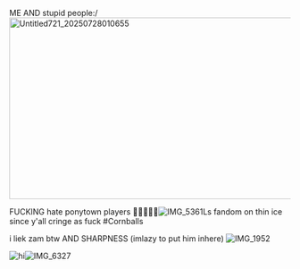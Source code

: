 ME AND stupid people:/ 
<img width="648" height="325" alt="Untitled721_20250728010655" src="https://github.com/user-attachments/assets/318b9b7f-9537-4eaa-bda1-8d56196d5a80" />

FUCKING hate ponytown players
🤤🤤🤤🤤🤤![IMG_5361](https://github.com/user-attachments/assets/86551ec7-3a5e-45d7-8a24-6a1cbf98d95f)Ls fandom on thin ice since y'all cringe as fuck #Cornballs 

i liek zam btw AND SHARPNESS (imlazy to put him inhere)
![IMG_1952](https://github.com/user-attachments/assets/9bdb2119-8115-4d49-9f96-0e991289969b)



![hi](https://github.com/user-attachments/assets/1da95082-c059-4266-ad80-c0c55b31abb5)![IMG_6327](https://github.com/user-attachments/assets/7da6db0c-20ac-48d0-96e7-7fc0e274139a)

